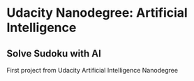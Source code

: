 # Udacity Nanodegree: Artificial Intelligence

## Solve Sudoku with AI

First project from Udacity Artificial Intelligence Nanodegree 
